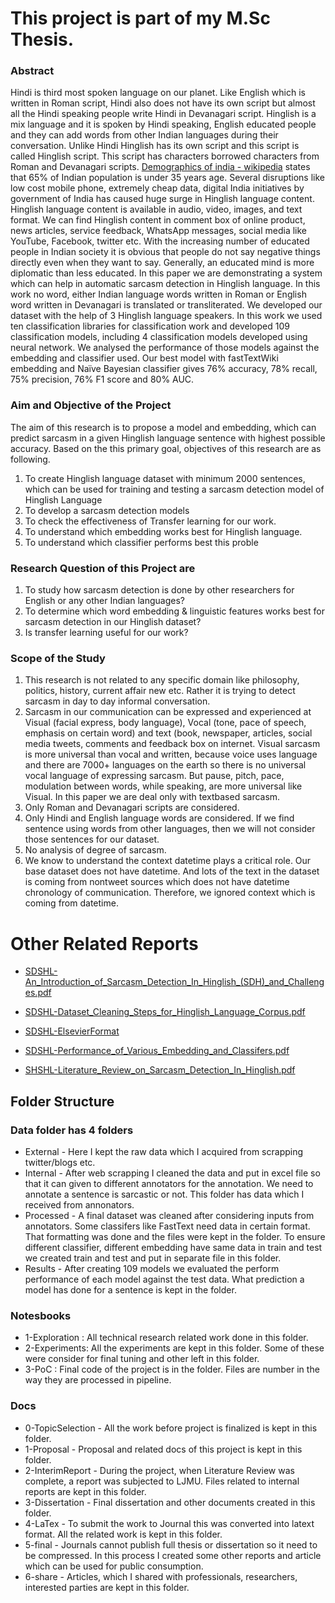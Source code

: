 # This project is part of my M.Sc Thesis.

### Abstract 
Hindi is third most spoken language on our planet. Like English which is written in Roman script, Hindi also does not have its own script but almost all the Hindi speaking people write Hindi in Devanagari script. Hinglish is a mix language and it is spoken by Hindi speaking, English educated people and they can add words from other Indian languages during their conversation. Unlike Hindi Hinglish has its own script and this script is called Hinglish script. This script has characters borrowed characters from Roman and Devanagari scripts. [Demographics of india - wikipedia](https://en.wikipedia.org/wiki/Demographics_of_India) states that 65\% of Indian population is under 35 years age. Several disruptions like low cost mobile phone, extremely cheap data, digital India initiatives by government of India has caused huge surge in Hinglish language content. Hinglish language content is available in audio, video, images, and text format. We can find Hinglish content in comment box of online product, news articles, service feedback, WhatsApp messages, social media like YouTube, Facebook, twitter etc. With the increasing number of educated people in Indian society it is obvious that people do not say negative things directly even when they want to say. Generally, an educated mind is more diplomatic than less educated. In this paper we are demonstrating a system which can help in automatic sarcasm detection in Hinglish language. In this work no word, either Indian language words written in Roman or English word written in Devanagari is translated or transliterated. We developed our dataset with the help of 3 Hinglish language speakers. In this work we used ten classification libraries for classification work and developed 109 classification models, including 4 classification models developed using neural network. We analysed the performance of those models against the embedding and classifier used. Our best model with fastTextWiki embedding and Naïve Bayesian classifier gives 76\% accuracy, 78\% recall, 75\% precision, 76\% F1 score and 80\% AUC.	
   
   
### Aim and Objective of the Project
The aim of this research is to propose a model and embedding, which can predict sarcasm in a given Hinglish language sentence with highest possible accuracy. Based on the this primary goal, objectives of this research are as following.

<OL style="A">
<LI> To create Hinglish language dataset with minimum 2000 sentences, which can be used for training and testing a sarcasm detection model of Hinglish Language</li>
<LI> To develop a sarcasm detection models</li>
<LI> To check the effectiveness of Transfer learning for our work.</li>
<LI> To understand which embedding works best for Hinglish language.</li>
<LI> To understand which classifier performs best this proble</li>
</OL>

### Research Question of this Project are
<OL style="A">
<LI> To study how sarcasm detection is done by other researchers for English or any other Indian languages?
<LI> To determine which word embedding & linguistic features works best for sarcasm detection in our Hinglish dataset?
<LI> Is transfer learning useful for our work?
</OL>

### Scope of the Study
<OL style="A">
<LI>  This research is not related to any specific domain like philosophy, politics, history, current affair new etc. Rather it is trying to detect sarcasm in day to day informal conversation.
<LI> Sarcasm in our communication can be expressed and experienced at Visual (facial express, body language), Vocal (tone, pace of speech, emphasis on certain word) and text (book, newspaper, articles, social media tweets, comments and feedback box on internet. Visual sarcasm is more universal than vocal and written, because voice uses language and there are 7000+ languages on the earth so there is no universal vocal language of expressing sarcasm. But pause, pitch, pace, modulation between words, while speaking, are more universal like Visual. In this paper we are deal only with textbased sarcasm.
<LI>  Only Roman and Devanagari scripts are considered.
<LI>  Only Hindi and English language words are considered. If we find sentence using words from other languages, then we will not consider those sentences for our dataset.
<LI>  No analysis of degree of sarcasm.
<LI>  We know to understand the context datetime plays a critical role. Our base dataset does not have datetime. And lots of the text in the dataset is coming from nontweet sources which does not have datetime chronology of communication. Therefore, we ignored context which is coming from datetime.
</OL>

# Other Related Reports
- [SDSHL-An_Introduction_of_Sarcasm_Detection_In_Hinglish_(SDH)_and_Challenges.pdf](https://github.com/dasarpai/SDSHL/tree/main/docs/share/SDSHL-An_Introduction_of_Sarcasm_Detection_In_Hinglish_(SDH)_and_Challenges.pdf)

- [SDSHL-Dataset_Cleaning_Steps_for_Hinglish_Language_Corpus.pdf](https://github.com/dasarpai/SDSHL/tree/main/docs/share/SDSHL-Dataset_Cleaning_Steps_for_Hinglish_Language_Corpus.pdf)

- [SDSHL-ElsevierFormat](https://github.com/dasarpai/SDSHL/tree/main/docs/share/SDSHL-ElsevierFormat.pdf)

- [SDSHL-Performance_of_Various_Embedding_and_Classifers.pdf](https://github.com/dasarpai/SDSHL/blob/main/docs/share/SDSHL-Performance_of_Various_Embedding_and_Classifers.pdf)

- [SHSHL-Literature_Review_on_Sarcasm_Detection_In_Hinglish.pdf](https://github.com/dasarpai/SDSHL/blob/main/docs/share/SHSHL-Literature_Review_on_Sarcasm_Detection_In_Hinglish.pdf)


## Folder Structure
### Data folder has 4 folders 
- External - Here I kept the raw data which I acquired from scrapping twitter/blogs etc.
- Internal - After web scrapping I cleaned the data and put in excel file so that it can given to different annotators for the annotation. We need to annotate a sentence is sarcastic or not. This folder has data which I received from annonators.
- Processed - A final dataset was cleaned after considering inputs from annotators. Some classifers like FastText need data in certain format. That formatting was done and the files were kept in the folder. To ensure different classifier, different embedding have same data in train and test we created train and test and put in separate file in this folder.
- Results - After creating 109 models we evaluated the perform performance of each model against the test data. What prediction a model has done for a sentence is kept in the folder.

### Notesbooks
- 1-Exploration : All technical research related work done in this folder.
- 2-Experiments:  All the experiments are kept in this folder. Some of these were consider for final tuning and other left in this folder.
- 3-PoC : Final code of the project is in the folder. Files are number in the way they are processed in pipeline.

### Docs 
- 0-TopicSelection - All the work before project is finalized is kept in this folder.
- 1-Proposal - Proposal and related docs of this project is kept in this folder.
- 2-InterimReport - During the project, when Literature Review was complete, a report was subjected to LJMU. Files related to internal reports are kept in this folder.
- 3-Dissertation - Final dissertation and other documents created in this folder.
- 4-LaTex - To submit the work to Journal this was converted into latext format. All the related work is kept in this folder.
- 5-final - Journals cannot publish full thesis or dissertation so it need to be compressed. In this process I created some other reports and article which can be used for public consumption.
- 6-share - Articles, which I shared with professionals, researchers, interested parties are kept in this folder.

